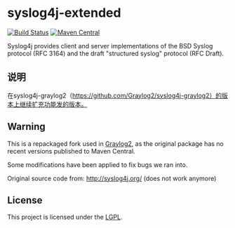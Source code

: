 syslog4j-extended
========

[![Build Status](https://travis-ci.org/Graylog2/syslog4j-graylog2.svg)](https://travis-ci.org/Graylog2/syslog4j-graylog2)
[![Maven Central](https://maven-badges.herokuapp.com/maven-central/org.graylog2/syslog4j/badge.svg)](https://maven-badges.herokuapp.com/maven-central/org.graylog2/syslog4j)

Syslog4j provides client and server implementations of the BSD Syslog protocol
(RFC 3164) and the draft "structured syslog" protocol (RFC Draft).

## 说明

在syslog4j-graylog2（https://github.com/Graylog2/syslog4j-graylog2）的版本上继续扩充功能发的版本。

## Warning

This is a repackaged fork used in [Graylog2](http://graylog2.org/), as the
original package has no recent versions published to Maven Central.

Some modifications have been applied to fix bugs we ran into.

Original source code from: http://syslog4j.org/ (does not work anymore)

## License

This project is licensed under the [LGPL](http://www.gnu.org/licenses/lgpl-2.1.html).

